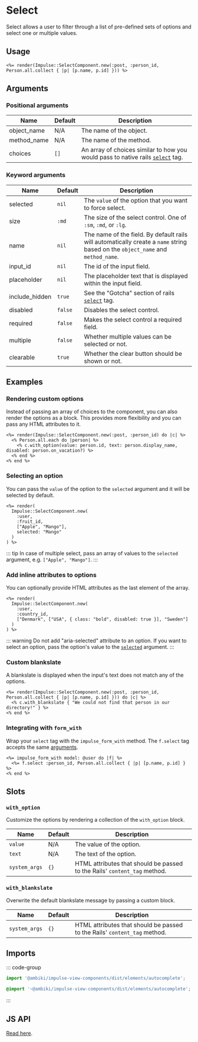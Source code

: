 # Select

Select allows a user to filter through a list of pre-defined sets of options and select one or multiple values.

## Usage

```erb
<%= render(Impulse::SelectComponent.new(:post, :person_id, Person.all.collect { |p| [p.name, p.id] })) %>
```

## Arguments

### Positional arguments

| Name        | Default   | Description                                                                                                                                                                      |
| ------      | --------- | -------------                                                                                                                                                                    |
| object_name | N/A       | The name of the object.                                                                                                                                                          |
| method_name | N/A       | The name of the method.                                                                                                                                                          |
| choices     | `[]`      | An array of choices similar to how you would pass to native rails [`select`](https://api.rubyonrails.org/classes/ActionView/Helpers/FormOptionsHelper.html#method-i-select) tag. |

### Keyword arguments

| Name           | Default   | Description                                                                                                                                      |
| ------         | --------- | -------------                                                                                                                                    |
| selected       | `nil`     | The `value` of the option that you want to force select.                                                                                         |
| size           | `:md`     | The size of the select control. One of `:sm`, `:md`, or `:lg`.                                                                                   |
| name           | `nil`     | The name of the field. By default rails will automatically create a `name` string based on the `object_name` and `method_name`.                  |
| input_id       | `nil`     | The id of the input field.                                                                                                                       |
| placeholder    | `nil`     | The placeholder text that is displayed within the input field.                                                                                   |
| include_hidden | `true`    | See the "Gotcha" section of rails [`select`](https://api.rubyonrails.org/classes/ActionView/Helpers/FormOptionsHelper.html#method-i-select) tag. |
| disabled       | `false`   | Disables the select control.                                                                                                                     |
| required       | `false`   | Makes the select control a required field.                                                                                                       |
| multiple       | `false`   | Whether multiple values can be selected or not.                                                                                                  |
| clearable      | `true`    | Whether the clear button should be shown or not.                                                                                                 |

## Examples

### Rendering custom options

Instead of passing an array of choices to the component, you can also render the options as a block. This provides
more flexibility and you can pass any HTML attributes to it.

```erb{2-4}
<%= render(Impulse::SelectComponent.new(:post, :person_id) do |c| %>
  <% Person.all.each do |person| %>
    <% c.with_option(value: person.id, text: person.display_name, disabled: person.on_vacation?) %>
  <% end %>
<% end %>
```

### Selecting an option

You can pass the `value` of the option to the `selected` argument and it will be selected by default.

```erb{6}
<%= render(
  Impulse::SelectComponent.new(
    :user,
    :fruit_id,
    ["Apple", "Mango"],
    selected: "Mango"
  )
) %>
```

::: tip
In case of multiple select, pass an array of values to the `selected` argument, e.g. `["Apple", "Mango"]`.
:::

### Add inline attributes to options

You can optionally provide HTML attributes as the last element of the array.

```erb{5}
<%= render(
  Impulse::SelectComponent.new(
    :user,
    :country_id,
    ["Denmark", ["USA", { class: "bold", disabled: true }], "Sweden"]
  )
) %>
```

::: warning
Do not add "aria-selected" attribute to an option. If you want to select an option, pass the option's value to the
[`selected`](#selecting-an-option) argument.
:::

### Custom blankslate

A blankslate is displayed when the input's text does not match any of the options.

```erb{2}
<%= render(Impulse::SelectComponent.new(:post, :person_id, Person.all.collect { |p| [p.name, p.id] })) do |c| %>
  <% c.with_blankslate { "We could not find that person in our directory!" } %>
<% end %>
```

### Integrating with `form_with`

Wrap your `select` tag with the `impulse_form_with` method. The `f.select` tag accepts the same [arguments](#arguments).

```erb
<%= impulse_form_with model: @user do |f| %>
  <%= f.select :person_id, Person.all.collect { |p| [p.name, p.id] } %>
<% end %>
```

## Slots

### `with_option`

Customize the options by rendering a collection of the `with_option` block.

| Name          | Default   | Description                                                               |
| ------        | --------- | -------------                                                             |
| `value`       | N/A       | The value of the option.                                                  |
| `text`        | N/A       | The text of the option.                                                   |
| `system_args` | `{}`      | HTML attributes that should be passed to the Rails' `content_tag` method. |

### `with_blankslate`

Overwrite the default blankslate message by passing a custom block.

| Name          | Default   | Description                                                               |
| ------        | --------- | -------------                                                             |
| `system_args` | `{}`      | HTML attributes that should be passed to the Rails' `content_tag` method. |

## Imports

::: code-group
```js
import '@ambiki/impulse-view-components/dist/elements/autocomplete';
```

```scss
@import '~@ambiki/impulse-view-components/dist/elements/autocomplete';
```
:::

## JS API

[Read here](../js-api/autocomplete.md).
